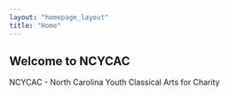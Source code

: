 ```yaml
---
layout: "homepage_layout"
title: "Home"
---
```


## Welcome to NCYCAC

NCYCAC - North Carolina Youth Classical Arts for Charity